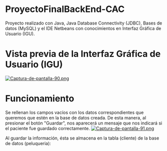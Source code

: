# ProyectoFinalBackEnd-CAC
Proyecto realizado con Java, Java Database Connectivity (JDBC), Bases de datos (MySQL) y el IDE Netbeans con conocimientos en Interfaz Gráfica de Usuario (IGU).
# Vista previa de la Interfaz Gráfica de Usuario (IGU) 
[![Captura-de-pantalla-90.png](https://i.postimg.cc/yN1PDs8k/Captura-de-pantalla-90.png)](https://postimg.cc/YvPgVcgH)
# Funcionamiento
Se rellenan los campos vacíos con los datos correspondientes que queremos que estén en la base de datos creada. De esta manera, al presionar el botón "Guardar", nos aparecerá un mensaje que nos indicará si el paciente fue guardado correctamente.
[![Captura-de-pantalla-91.png](https://i.postimg.cc/mgw3fJyR/Captura-de-pantalla-91.png)](https://postimg.cc/mPP17dn6)

Al guardar la información, ésta se almacena en la tabla (cliente) de la base de datos (peluqueria):
